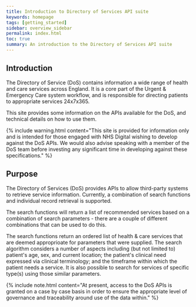 ```yaml
---
title: Introduction to Directory of Services API suite
keywords: homepage
tags: [getting_started]
sidebar: overview_sidebar
permalink: index.html
toc: true
summary: An introduction to the Directory of Services API suite
---
```


## Introduction ##

The Directory of Service (DoS) contains information a wide range of health and care services across England. It is a core part of the Urgent & Emergency Care system workflow, and is responsible for directing patients to appropriate services 24x7x365.

This site provides some information on the APIs available for the DoS, and technical details on how to use them.

{% include warning.html content="This site is provided for information only and is intended for those engaged with NHS Digital wishing to develop against the DoS APIs. We would also advise speaking with a member of the DoS team before investing any significant time in developing against these specifications." %}


## Purpose ##

The Directory of Services (DoS) provides APIs to allow third-party systems to retrieve service information. Currently, a combination of search functions and individual record retrieval is supported.

The search functions will return a list of recommended services based on a combination of search parameters - there are a couple of different combinations that can be used to do this.

The search functions return an ordered list of health & care services that are deemed approprioate for parameters that were supplied. The search algorithm considers a number of aspects including (but not limited to) patient's age, sex, and current location; the patient's clinical need expressed via clinical terminology; and the timeframe within which the patient needs a service. It is also possible to search for services of specific type(s) using those similar parameters.

{% include note.html content="At present, access to the DoS APIs is granted on a case by case basis in order to ensure the appropriate level of governance and traceability around use of the data within." %}

